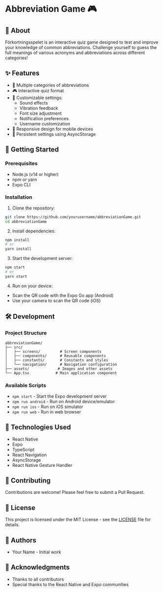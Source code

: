 # Abbreviation Game 🎮

## 📖 About

Förkortningsspelet is an interactive quiz game designed to test and improve your knowledge of common abbreviations. Challenge yourself to guess the full meanings of various acronyms and abbreviations across different categories!

## ✨ Features

- 🎯 Multiple categories of abbreviations
- 🎮 Interactive quiz format
- 🎨 Customizable settings:
  - Sound effects
  - Vibration feedback
  - Font size adjustment
  - Notification preferences
  - Username customization
- 📱 Responsive design for mobile devices
- 💾 Persistent settings using AsyncStorage

## 🚀 Getting Started

### Prerequisites

- Node.js (v14 or higher)
- npm or yarn
- Expo CLI

### Installation

1. Clone the repository:

```bash
git clone https://github.com/yourusername/abbreviationGame.git
cd abbreviationGame
```

2. Install dependencies:

```bash
npm install
# or
yarn install
```

3. Start the development server:

```bash
npm start
# or
yarn start
```

4. Run on your device:

- Scan the QR code with the Expo Go app (Android)
- Use your camera to scan the QR code (iOS)

## 🛠️ Development

### Project Structure

```
abbreviationGame/
├── src/
│   ├── screens/         # Screen components
│   ├── components/      # Reusable components
│   ├── constants/       # Constants and styles
│   └── navigation/      # Navigation configuration
├── assets/             # Images and other assets
└── App.tsx            # Main application component
```

### Available Scripts

- `npm start` - Start the Expo development server
- `npm run android` - Run on Android device/emulator
- `npm run ios` - Run on iOS simulator
- `npm run web` - Run in web browser

## 📱 Technologies Used

- React Native
- Expo
- TypeScript
- React Navigation
- AsyncStorage
- React Native Gesture Handler

## 🤝 Contributing

Contributions are welcome! Please feel free to submit a Pull Request.

## 📄 License

This project is licensed under the MIT License - see the [LICENSE](LICENSE) file for details.

## 👥 Authors

- Your Name - Initial work

## 🙏 Acknowledgments

- Thanks to all contributors
- Special thanks to the React Native and Expo communities
